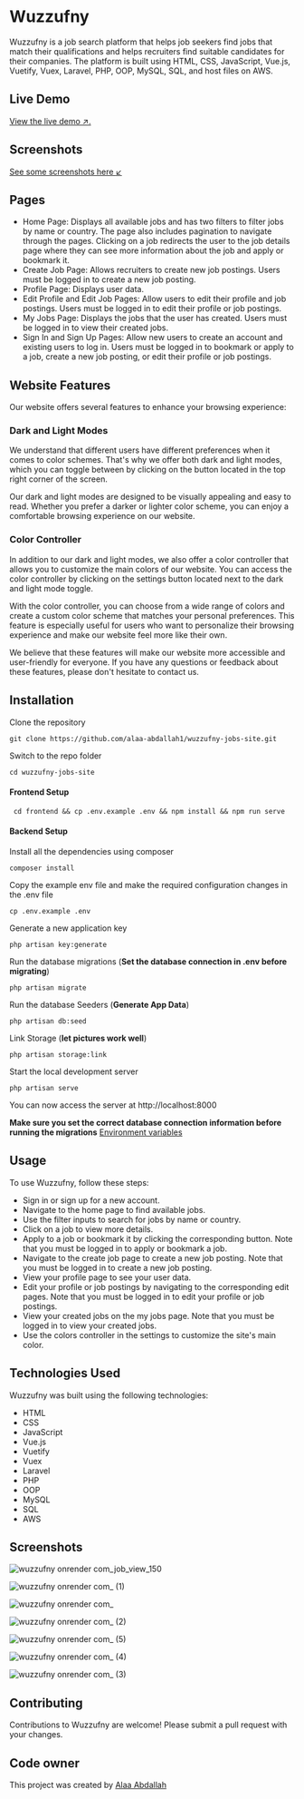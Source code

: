 # Wuzzufny
Wuzzufny is a job search platform that helps job seekers find jobs that match their qualifications and helps recruiters find suitable candidates for their companies. The platform is built using HTML, CSS, JavaScript, Vue.js, Vuetify, Vuex, Laravel, PHP, OOP, MySQL, SQL, and host files on AWS.

## Live Demo
[View the live demo ↗.](https://wuzzufny.onrender.com)

## Screenshots

[See some screenshots here :arrow_lower_left:](https://github.com/alaa-abdallah1/wuzzufny-jobs-site/tree/main#screenshots-1)

## Pages
- Home Page: Displays all available jobs and has two filters to filter jobs by name or country. The page also includes pagination to navigate through the pages. Clicking on a job redirects the user to the job details page where they can see more information about the job and apply or bookmark it.
- Create Job Page: Allows recruiters to create new job postings. Users must be logged in to create a new job posting.
- Profile Page: Displays user data.
- Edit Profile and Edit Job Pages: Allow users to edit their profile and job postings. Users must be logged in to edit their profile or job postings.
- My Jobs Page: Displays the jobs that the user has created. Users must be logged in to view their created jobs.
- Sign In and Sign Up Pages: Allow new users to create an account and existing users to log in. Users must be logged in to bookmark or apply to a job, create a new job posting, or edit their profile or job postings.

## Website Features
Our website offers several features to enhance your browsing experience:

### Dark and Light Modes
We understand that different users have different preferences when it comes to color schemes. That's why we offer both dark and light modes, which you can toggle between by clicking on the button located in the top right corner of the screen.

Our dark and light modes are designed to be visually appealing and easy to read. Whether you prefer a darker or lighter color scheme, you can enjoy a comfortable browsing experience on our website.

### Color Controller
In addition to our dark and light modes, we also offer a color controller that allows you to customize the main colors of our website. You can access the color controller by clicking on the settings button located next to the dark and light mode toggle.

With the color controller, you can choose from a wide range of colors and create a custom color scheme that matches your personal preferences. This feature is especially useful for users who want to personalize their browsing experience and make our website feel more like their own.

We believe that these features will make our website more accessible and user-friendly for everyone. If you have any questions or feedback about these features, please don't hesitate to contact us.

## Installation

Clone the repository

    git clone https://github.com/alaa-abdallah1/wuzzufny-jobs-site.git

Switch to the repo folder

    cd wuzzufny-jobs-site

#### Frontend Setup

     cd frontend && cp .env.example .env && npm install && npm run serve

#### Backend Setup     
     
Install all the dependencies using composer

    composer install

Copy the example env file and make the required configuration changes in the .env file

    cp .env.example .env

Generate a new application key

    php artisan key:generate

Run the database migrations (**Set the database connection in .env before migrating**)

    php artisan migrate

Run the database Seeders (**Generate App Data**)

    php artisan db:seed

Link Storage (**let pictures work well**)

    php artisan storage:link

Start the local development server

    php artisan serve

You can now access the server at http://localhost:8000

**Make sure you set the correct database connection information before running the migrations** [Environment variables](#environment-variables)

## Usage
To use Wuzzufny, follow these steps:

- Sign in or sign up for a new account.
- Navigate to the home page to find available jobs.
- Use the filter inputs to search for jobs by name or country.
- Click on a job to view more details.
- Apply to a job or bookmark it by clicking the corresponding button. Note that you must be logged in to apply or bookmark a job.
- Navigate to the create job page to create a new job posting. Note that you must be logged in to create a new job posting.
- View your profile page to see your user data.
- Edit your profile or job postings by navigating to the corresponding edit pages. Note that you must be logged in to edit your profile or job postings.
- View your created jobs on the my jobs page. Note that you must be logged in to view your created jobs.
- Use the colors controller in the settings to customize the site's main color.

## Technologies Used
Wuzzufny was built using the following technologies:

- HTML
- CSS
- JavaScript
- Vue.js
- Vuetify
- Vuex
- Laravel
- PHP
- OOP
- MySQL
- SQL
- AWS


## Screenshots

![wuzzufny onrender com_job_view_150](https://github.com/alaa-abdallah1/wuzzufny-jobs-site/assets/56931924/54997dcf-4fa0-48b6-a2c8-4285aae0ad79)

![wuzzufny onrender com_ (1)](https://github.com/alaa-abdallah1/wuzzufny-jobs-site/assets/56931924/61910c4d-38a2-4598-9781-36e5f2c2277b)

![wuzzufny onrender com_](https://github.com/alaa-abdallah1/wuzzufny-jobs-site/assets/56931924/e7194c1c-6611-412b-9b1e-e421bab1c759)

![wuzzufny onrender com_ (2)](https://github.com/alaa-abdallah1/wuzzufny-jobs-site/assets/56931924/7afa6d8c-e1ca-4f74-a365-8cd0dda16fa7)

![wuzzufny onrender com_ (5)](https://github.com/alaa-abdallah1/wuzzufny-jobs-site/assets/56931924/f15b6e32-94bc-4633-a74d-ab66183aa002)

![wuzzufny onrender com_ (4)](https://github.com/alaa-abdallah1/wuzzufny-jobs-site/assets/56931924/aba59d6a-89a4-48ed-99d9-6304f82739bc)

![wuzzufny onrender com_ (3)](https://github.com/alaa-abdallah1/wuzzufny-jobs-site/assets/56931924/dc63a029-2016-490b-a303-32670e3b2190)

## Contributing
Contributions to Wuzzufny are welcome! Please submit a pull request with your changes.

## Code owner 
This project was created by [Alaa Abdallah](https://github.com/alaa-abdallah1)
